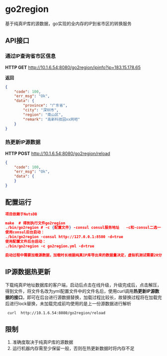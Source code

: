 # go2region

基于纯真IP库的源数据，go实现的全内存的IP到省市区的转换服务

## API接口

### 通过IP查询省市区信息

**HTTP GET**  http://10.1.6.54:8080/go2region/ipinfo?ip=183.15.178.65

**返回**

```json
{
	"code": 100,
	"err_msg": "Ok",
	"data": {
		"province": "广东省",
		"city": "深圳市",
		"region": "南山区",
		"remark": "高新科技园xx网吧"
	}
}
```



### 热更新IP源数据

**HTTP POST** http://10.1.6.54:8080/go2region/reload

```json
{
	"code": 100,
	"err_msg": "Ok",
	"data": {
	}
}
```



## 配置运行

```json
项目依赖于NutsDB

make  # 得到执行文件go2region
./bin/go2region # -c {配置文件} -consul consul服务地址   -c和-consul二选一  -d=true表deamon方式运行，需要前台运行请不要携带-d参数
使用consul后台启动：
./bin/go2region -consul http://127.0.0.1:8500 -d=true
使用配置文件后台启动：
./bin/go2region -c go2region.yml -d=true

启动过程中需要加载源数据，加载时长根据纯真IP库导出来的数据量决定，虚拟机测试需要20分钟左右加载53W左右的IP端记录。
```



## IP源数据热更新

下载纯真IP地址数据库的客户端，启动后点击在线升级，升级完成后，点击解压，得到文件，将文件名改为yml配置文件中的文件名后，使用curl调用**热更新IP源数据的接口**，即可在后台进行源数据替换，加载过程比较长，故替换过程将在加载完后进行lock替换，未加载完成前均使用的是上一份源数据进行解析

```
 curl  http://10.1.6.54:8080/go2region/reload
```
## 限制
1. 准确度取决于纯真IP库的源数据
2. 运行机器内存需至少保留一般，否则在热更新数据时将内存不足


